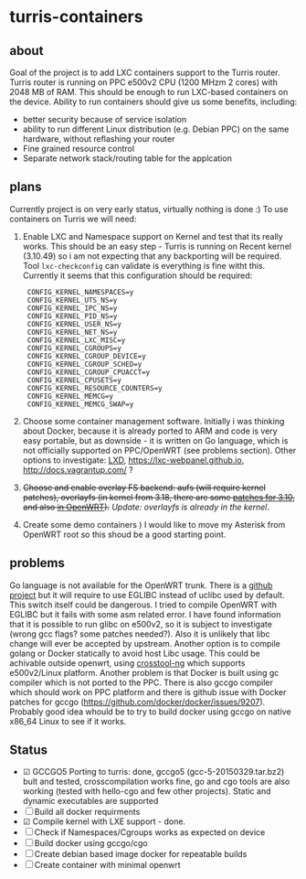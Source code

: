 # turris-containers
## about
Goal of the project is to add LXC containers support to the Turris router. Turris router is running on PPC e500v2 CPU (1200 MHzm 2 cores) with 2048 MB of RAM. This should be enough to run LXC-based containers on the device. Ability to run containers should give us some benefits, including:

- better security because of service isolation
- ability to run different Linux distribution (e.g. Debian PPC) on the same hardware, without reflashing your router
- Fine grained resource control 
- Separate network stack/routing table for the applcation

## plans
Currently project is on very early status, virtually nothing is done :) To use containers on Turris we will need:

1. Enable LXC and Namespace support on Kernel and test that its really works. This should be an easy step - Turris is running on Recent kernel (3.10.49) so i am not expecting that any backporting will be required. Tool `lxc-checkconfig` can validate is everything is fine witht this. Currently it seems that this configuration should be required:

        CONFIG_KERNEL_NAMESPACES=y
        CONFIG_KERNEL_UTS_NS=y
        CONFIG_KERNEL_IPC_NS=y
        CONFIG_KERNEL_PID_NS=y
        CONFIG_KERNEL_USER_NS=y
        CONFIG_KERNEL_NET_NS=y
        CONFIG_KERNEL_LXC_MISC=y
        CONFIG_KERNEL_CGROUPS=y
        CONFIG_KERNEL_CGROUP_DEVICE=y
        CONFIG_KERNEL_CGROUP_SCHED=y
        CONFIG_KERNEL_CGROUP_CPUACCT=y
        CONFIG_KERNEL_CPUSETS=y
        CONFIG_KERNEL_RESOURCE_COUNTERS=y
        CONFIG_KERNEL_MEMCG=y
        CONFIG_KERNEL_MEMCG_SWAP=y

2. Choose some container management software. Initially i was thinking about Docker, because it is already ported to ARM and code is very easy portable, but as downside - it is written on Go language, which is not officially supported on PPC/OpenWRT (see problems section). Other options to investigate: [LXD](http://www.ubuntu.com/cloud/tools/lxd), https://lxc-webpanel.github.io, http://docs.vagrantup.com/ ?
3. ~~Choose and enable overlay FS backend: aufs (will require kernel patches), overlayfs (in kernel from 3.18, there are some [patches for 3.10](https://github.com/adilinden/overlayfs-patches), and also [in OpenWRT](https://dev.openwrt.org/browser/trunk/target/linux/generic/patches-3.10/100-overlayfs.patch)).~~ *Update: overlayfs is already in the kernel*.
4. Create some demo containers ) I would like to move my Asterisk from OpenWRT root so this shoud be a good starting point. 

## problems
Go language is not available for the OpenWRT trunk. There is a [github project](https://github.com/GeertJohan/openwrt-go) but it will require to use EGLIBC instead of uclibc used by default. This switch itself could be dangerous. I tried to compile OpenWRT with EGLIBC but it fails with some asm related error. I have found information that it is possible to run glibc on e500v2, so it is subject to investigate (wrong gcc flags? some patches needed?). Also it is unlikely that libc change will ever be accepted by upstream. Another option is to compile golang or Docker statically to avoid host Libc usage. This could be achivable outside openwrt, using [crosstool-ng](http://crosstool-ng.org) which supports e500v2/Linux platform. Another problem is that Docker is built using gc compiler which is not ported to the PPC. There is also gccgo compiler which should work on PPC platform and there is github issue with Docker patches for gccgo (https://github.com/docker/docker/issues/9207). Probably good idea whould be to try to build docker using gccgo on native x86_64 Linux to see if it works. 

## Status
- ☑ GCCGO5 Porting to turris: done, gccgo5 (gcc-5-20150329.tar.bz2) bult and tested, crosscompilation works fine, go and cgo tools are also working (tested with hello-cgo and few other projects). Static and dynamic executables are supported
- ☐ Build all docker requirments
- ☑  Compile kernel with LXE support - done. 
- ☐ Check if Namespaces/Cgroups works as expected on device
- ☐ Build docker using gccgo/cgo
- ☐ Create debian based image docker for repeatable builds
- ☐ Create container with minimal openwrt

